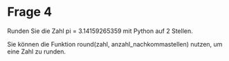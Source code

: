 # Frage 4

Runden Sie die Zahl pi = 3.14159265359 mit Python auf 2 Stellen.


<div class='hint'>
    Sie können die Funktion round(zahl, anzahl_nachkommastellen) nutzen, um eine Zahl zu runden.
</div>
